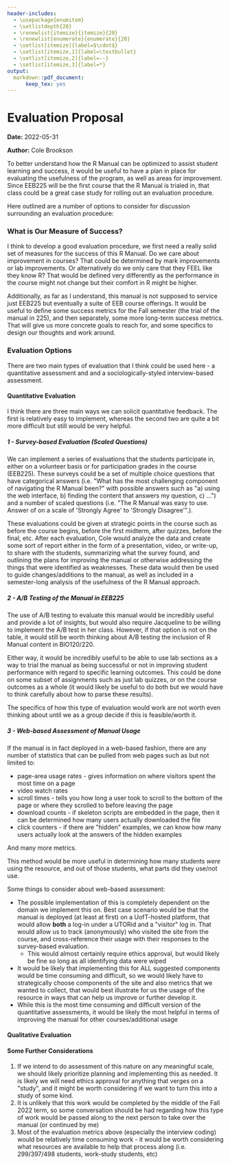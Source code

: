 ```yaml
---
header-includes:
  - \usepackage{enumitem}
  - \setlistdepth{20}
  - \renewlist{itemize}{itemize}{20}
  - \renewlist{enumerate}{enumerate}{20}
  - \setlist[itemize]{label=$\cdot$}
  - \setlist[itemize,1]{label=\textbullet}
  - \setlist[itemize,2]{label=--}
  - \setlist[itemize,3]{label=*}
output:
  markdown::pdf_document:
      keep_tex: yes
---
```


# Evaluation Proposal

**Date:** 2022-05-31

**Author:** Cole Brookson

To better understand how the R Manual can be optimized to assist student learning and success, it would be useful to have a plan in place for evaluating the usefulness of the program, as well as areas for improvement. Since EEB225 will be the first course that the R Manual is trialed in, that class could be a great case study for rolling out an evaluation procedure. 

Here outlined are a number of options to consider for discussion surrounding an evaluation procedure: 

### What is Our Measure of Success?

I think to develop a good evaluation procedure, we first need a really solid set of measures for the success of this R Manual. Do we care about improvement in courses? That could be determined by mark improvements or lab improvements. Or alternatively do we only care that they FEEL like they know R? That would be defined very differently as the performance in the course might not change but their comfort in R might be higher. 

Additionally, as far as I understand, this manual is not supposed to service just EEB225 but eventually a suite of EEB course offerings. It would be useful to define some success metrics for the Fall semester (the trial of the manual in 225), and then separately, some more long-term success metrics. That will give us more concrete goals to reach for, and some specifics to design our thoughts and work around.  

### Evaluation Options

There are two main types of evaluation that I think could be used here - a quantitative assessment and and a sociologically-styled interview-based assessment. 

#### Quantitative Evaluation

I think there are three main ways we can solicit quantitative feedback. The first is relatively easy to implement, whereas the second two are quite a bit more difficult but still would be very helpful. 

##### 1 - Survey-based Evaluation (Scaled Questions)

We can implement a series of evaluations that the students participate in, either on a volunteer basis or for participation grades in the course (EEB225). These surveys could be a set of multiple choice questions that have categorical answers (i.e. "What has the most challenging component of navigating the R Manual been?" with possible answers such as "a) using the web interface, b) finding the content that answers my question, c) ...") and a number of scaled questions (i.e. "The R Manual was easy to use. Answer of on a scale of 'Strongly Agree' to 'Strongly Disagree'".).

These evaluations could be given at strategic points in the course such as before the course begins, before the first midterm, after quizzes, before the final, etc. After each evaluation, Cole would analyze the data and create some sort of report either in the form of a presentation, video, or write-up, to share with the students, summarizing what the survey found, and outlining the plans for improving the manual or otherwise addressing the things that were identified as weaknesses. These data would then be used to guide changes/additions to the manual, as well as included in a semester-long analysis of the usefulness of the R Manual approach. 

##### 2 - A/B Testing of the Manual in EEB225

The use of A/B testing to evaluate this manual would be incredibly useful and provide a lot of insights, but would also require Jacqueline to be willing to implement the A/B test in her class. However, if that option is not on the table, it would still be worth thinking about A/B testing the inclusion of R Manual content in BIO120/220. 

Either way, it would be incredibly useful to be able to use lab sections as a way to trial the manual as being successful or not in improving student performance with regard to specific learning outcomes. This could be done on some subset of assignments such as just lab quizzes, or on the course outcomes as a whole (it would likely be useful to do both but we would have to think carefully about how to parse these results). 

The specifics of how this type of evaluation would work are not worth even thinking about until we as a group decide if this is feasible/worth it. 

##### 3 - Web-based Assessment of Manual Usage

If the manual is in fact deployed in a web-based fashion, there are any number of statistics that can be pulled from web pages such as but not limited to:

* page-area usage rates - gives information on where visitors spent the most time on a page
* video watch rates
* scroll times - tells you how long a user took to scroll to the bottom of the page or where they scrolled to before leaving the page
* download counts - if skeleton scripts are embedded in the page, then it can be determined how many users actually downloaded the file 
* click counters - if there are "hidden" examples, we can know how many users actually look at the answers of the hidden examples 

And many more metrics.

This method would be more useful in determining how many students *were* using the resource, and out of those students, what parts did they use/not use.

Some things to consider about web-based assessment: 

* The possible implementation of this is completely dependent on the domain we implement this on. Best case scenario would be that the manual is deployed (at least at first) on a UofT-hosted platform, that would allow **both** a log-in under a UTORid and a "visitor" log in. That would allow us to track (anonymously) who visited the site from the course, and cross-reference their usage with their responses to the survey-based evaluation. 
  * This would almost certainly require ethics approval, but would likely be fine so long as all identifying data were wiped 
* It would be likely that implementing this for ALL suggested components would be time consuming and difficult, so we would likely have to strategically choose components of the site and also metrics that we wanted to collect, that would best illustrate for us the usage of the resource in ways that can help us improve or further develop it. 
* While this is the most time consuming and difficult version of the quantitative assessments, it would be likely the most helpful in terms of improving the manual for other courses/additional usage

#### Qualitative Evaluation




#### Some Further Considerations

1. If we intend to do assessment of this nature on any meaningful scale, we should likely prioritize planning and implementing this as needed. It is likely we will need ethics approval for anything that verges on a "study", and it might be worth considering if we want to turn this into a study of some kind. 
2. It is unlikely that this work would be completed by the middle of the Fall 2022 term, so some conversation should be had regarding how this type of work would be passed along to the next person to take over the manual (or continued by me)
3. Most of the evaluation metrics above (especially the interview coding) would be relatively time consuming work - it would be worth considering what resources are available to help that process along (i.e. 299/397/498 students, work-study students, etc)
   